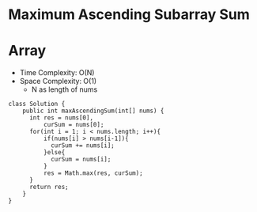# Maximum Ascending Subarray Sum

# Array

- Time Complexity: O(N)
- Space Complexity: O(1)
  - N as length of nums

```
class Solution {
    public int maxAscendingSum(int[] nums) {
      int res = nums[0],
          curSum = nums[0];
      for(int i = 1; i < nums.length; i++){
          if(nums[i] > nums[i-1]){
            curSum += nums[i];
          }else{
            curSum = nums[i];
          }
          res = Math.max(res, curSum);
      }
      return res;
    }
}
```
